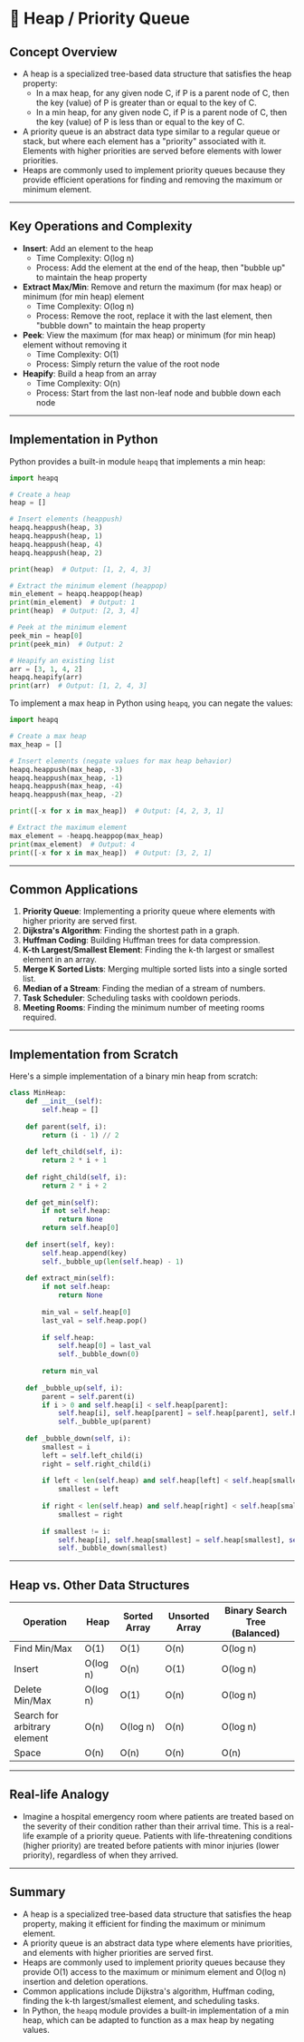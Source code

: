 # 📝 Heap / Priority Queue

## **Concept Overview**

* A heap is a specialized tree-based data structure that satisfies the heap property:
  * In a max heap, for any given node C, if P is a parent node of C, then the key (value) of P is greater than or equal to the key of C.
  * In a min heap, for any given node C, if P is a parent node of C, then the key (value) of P is less than or equal to the key of C.
* A priority queue is an abstract data type similar to a regular queue or stack, but where each element has a "priority" associated with it. Elements with higher priorities are served before elements with lower priorities.
* Heaps are commonly used to implement priority queues because they provide efficient operations for finding and removing the maximum or minimum element.

---

## **Key Operations and Complexity**

* **Insert**: Add an element to the heap
  * Time Complexity: O(log n)
  * Process: Add the element at the end of the heap, then "bubble up" to maintain the heap property
* **Extract Max/Min**: Remove and return the maximum (for max heap) or minimum (for min heap) element
  * Time Complexity: O(log n)
  * Process: Remove the root, replace it with the last element, then "bubble down" to maintain the heap property
* **Peek**: View the maximum (for max heap) or minimum (for min heap) element without removing it
  * Time Complexity: O(1)
  * Process: Simply return the value of the root node
* **Heapify**: Build a heap from an array
  * Time Complexity: O(n)
  * Process: Start from the last non-leaf node and bubble down each node

---

## **Implementation in Python**

Python provides a built-in module `heapq` that implements a min heap:

```python
import heapq

# Create a heap
heap = []

# Insert elements (heappush)
heapq.heappush(heap, 3)
heapq.heappush(heap, 1)
heapq.heappush(heap, 4)
heapq.heappush(heap, 2)

print(heap)  # Output: [1, 2, 4, 3]

# Extract the minimum element (heappop)
min_element = heapq.heappop(heap)
print(min_element)  # Output: 1
print(heap)  # Output: [2, 3, 4]

# Peek at the minimum element
peek_min = heap[0]
print(peek_min)  # Output: 2

# Heapify an existing list
arr = [3, 1, 4, 2]
heapq.heapify(arr)
print(arr)  # Output: [1, 2, 4, 3]
```

To implement a max heap in Python using `heapq`, you can negate the values:

```python
import heapq

# Create a max heap
max_heap = []

# Insert elements (negate values for max heap behavior)
heapq.heappush(max_heap, -3)
heapq.heappush(max_heap, -1)
heapq.heappush(max_heap, -4)
heapq.heappush(max_heap, -2)

print([-x for x in max_heap])  # Output: [4, 2, 3, 1]

# Extract the maximum element
max_element = -heapq.heappop(max_heap)
print(max_element)  # Output: 4
print([-x for x in max_heap])  # Output: [3, 2, 1]
```

---

## **Common Applications**

1. **Priority Queue**: Implementing a priority queue where elements with higher priority are served first.
2. **Dijkstra's Algorithm**: Finding the shortest path in a graph.
3. **Huffman Coding**: Building Huffman trees for data compression.
4. **K-th Largest/Smallest Element**: Finding the k-th largest or smallest element in an array.
5. **Merge K Sorted Lists**: Merging multiple sorted lists into a single sorted list.
6. **Median of a Stream**: Finding the median of a stream of numbers.
7. **Task Scheduler**: Scheduling tasks with cooldown periods.
8. **Meeting Rooms**: Finding the minimum number of meeting rooms required.

---

## **Implementation from Scratch**

Here's a simple implementation of a binary min heap from scratch:

```python
class MinHeap:
    def __init__(self):
        self.heap = []
    
    def parent(self, i):
        return (i - 1) // 2
    
    def left_child(self, i):
        return 2 * i + 1
    
    def right_child(self, i):
        return 2 * i + 2
    
    def get_min(self):
        if not self.heap:
            return None
        return self.heap[0]
    
    def insert(self, key):
        self.heap.append(key)
        self._bubble_up(len(self.heap) - 1)
    
    def extract_min(self):
        if not self.heap:
            return None
        
        min_val = self.heap[0]
        last_val = self.heap.pop()
        
        if self.heap:
            self.heap[0] = last_val
            self._bubble_down(0)
        
        return min_val
    
    def _bubble_up(self, i):
        parent = self.parent(i)
        if i > 0 and self.heap[i] < self.heap[parent]:
            self.heap[i], self.heap[parent] = self.heap[parent], self.heap[i]
            self._bubble_up(parent)
    
    def _bubble_down(self, i):
        smallest = i
        left = self.left_child(i)
        right = self.right_child(i)
        
        if left < len(self.heap) and self.heap[left] < self.heap[smallest]:
            smallest = left
        
        if right < len(self.heap) and self.heap[right] < self.heap[smallest]:
            smallest = right
        
        if smallest != i:
            self.heap[i], self.heap[smallest] = self.heap[smallest], self.heap[i]
            self._bubble_down(smallest)
```

---

## **Heap vs. Other Data Structures**

| Operation | Heap | Sorted Array | Unsorted Array | Binary Search Tree (Balanced) |
|---|---|---|---|---|
| Find Min/Max | O(1) | O(1) | O(n) | O(log n) |
| Insert | O(log n) | O(n) | O(1) | O(log n) |
| Delete Min/Max | O(log n) | O(1) | O(n) | O(log n) |
| Search for arbitrary element | O(n) | O(log n) | O(n) | O(log n) |
| Space | O(n) | O(n) | O(n) | O(n) |

---

## **Real-life Analogy**

* Imagine a hospital emergency room where patients are treated based on the severity of their condition rather than their arrival time. This is a real-life example of a priority queue. Patients with life-threatening conditions (higher priority) are treated before patients with minor injuries (lower priority), regardless of when they arrived.

---

## **Summary**

* A heap is a specialized tree-based data structure that satisfies the heap property, making it efficient for finding the maximum or minimum element.
* A priority queue is an abstract data type where elements have priorities, and elements with higher priorities are served first.
* Heaps are commonly used to implement priority queues because they provide O(1) access to the maximum or minimum element and O(log n) insertion and deletion operations.
* Common applications include Dijkstra's algorithm, Huffman coding, finding the k-th largest/smallest element, and scheduling tasks.
* In Python, the `heapq` module provides a built-in implementation of a min heap, which can be adapted to function as a max heap by negating values. 